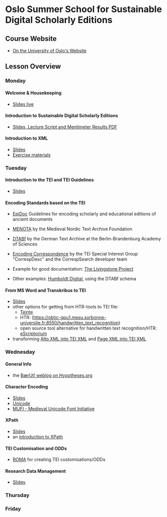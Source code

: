 # Oslo Summer School for Sustainable Digital Scholarly Editions

## Course Website

- [On the University of Oslo's Website](https://www.ub.uio.no/english/libraries/dsc/berut/events/workshops/2025-09-22-26_xml-summerschool.html)

## Lesson Overview

### Monday

#### Welcome & Housekeeping

- [Slides live](https://slides.com/annikarockenberger/oslo-summer-school_2025)

#### Introduction to Sustainable Digital Scholarly Editions

- [Slides, Lecture Script and Mentimeter Results PDF](https://zenodo.org/records/17177211)

#### Introduction to XML

- [Slides](/2025-BaerUt-Markup_XML.pdf)
- [Exercise materials](https://raw.githubusercontent.com/emylonas/LIS542A-Sources/refs/heads/main/Week4-Validation/OxygenCorrections.xml)

### Tuesday

#### Introduction to the TEI and TEI Guidelines

- [Slides](/2025-BaerUt-TEI.pdf)

#### Encoding Standards based on the TEI

- [EpiDoc](https://epidoc.stoa.org/) Guidelines for encoding scholarly and educational editions of ancient documents
- [MENOTA](https://www.menota.org/EN_forside.xhtml) by the Medieval Nordic Text Archive Foundation
- [DTABf](https://www.deutschestextarchiv.de/doku/basisformat/introduction_en.html) by the German Text Archive at the Berlin-Brandenburg Academy of Sciences
- [Encoding Correspondence](https://encoding-correspondence.bbaw.de/v1/) by the TEI Special Interest Group "CorrespDesc" and the CorrespSearch developer team

- Example for good documentation: [The Livingstone Project](https://livingstoneonline.org/)

- Other examples: [Humboldt Digital](https://edition-humboldt.de/?&l=en), using the DTABf schema

#### From MS Word and Transkribus to TEI

- [Slides](/word-to-tei.pdf)
- other options for getting from HTR-tools to TEI file:
    - [Teinte](https://obtic.huma-num.fr/teinte/)
    - HTR: (https://obtic-gpu1.mesu.sorbonne-universite.fr:8550/handwritten_text_recognition)
    - open source tool alternative for handwritten text recognition/HTR: [eScriptorium](https://obtic-gpu1.mesu.sorbonne-universite.fr:8501/)
- transforming [Alto XML into TEI XML](https://github.com/TEI4HTR/alto2tei) and [Page XML into TEI XML](https://github.com/TEI4HTR/page2tei)

### Wednesday

#### General Info

- the [BærUt! weblog on Hypotheses.org](https://dsenetwork.hypotheses.org/)

#### Character Encoding

- [Slides](https://drive.google.com/drive/u/0/folders/1qGI0RKwj4ZD5Lnp6e5CS_gpSkj2BJapu)
- [Unicode](https://home.unicode.org/)
- [MUFI - Medieval Unicode Font Initiative](https://www.mufi.info/q.php?p=mufi)

#### XPath

- [Slides](/2025-BaerUT-XPath.pdf)
- an [introduction to XPath](http://dh.obdurodon.org/introduction-xpath.xhtml)

#### TEI Customisation and ODDs

- [ROMA](https://romabeta.tei-c.org/) for creating TEI customisations/ODDs

#### Research Data Management

- [Slides](/2025-09-24_DMP-DataverseNO.pdf)

### Thursday

### Friday
